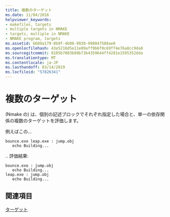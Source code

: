 ```yaml
---
title: 複数のターゲット
ms.date: 11/04/2016
helpviewer_keywords:
- makefiles, targets
- multiple targets in NMAKE
- targets, multiple in NMAKE
- NMAKE program, targets
ms.assetid: b609a179-0b9f-4b08-9930-998047588ae0
ms.openlocfilehash: 43e5216d5e11e89aff9b6f0c69ff4e76a8cc9da8
ms.sourcegitcommit: 8105b7003b89b73b4359644ff4281e1595352dda
ms.translationtype: MT
ms.contentlocale: ja-JP
ms.lasthandoff: 03/14/2019
ms.locfileid: "57826341"
---
```

# <a name="multiple-targets"></a>複数のターゲット

(Nmake の) は、個別の記述ブロックでそれぞれ指定した場合と、単一の依存関係の複数のターゲットを評価します。

例えばこの...

```Output
bounce.exe leap.exe : jump.obj
   echo Building...
```

.. 評価結果:

```Output
bounce.exe : jump.obj
   echo Building...
leap.exe : jump.obj
   echo Building...
```

## <a name="see-also"></a>関連項目

[ターゲット](targets.md)
